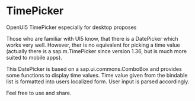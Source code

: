 # TimePicker
OpenUI5 TimePicker especially for desktop proposes

Those who are familiar with UI5 know, that there is a DatePicker which works very well. However, ther is no equivalent for picking a time value (actually there is a sap.m.TimePicker since version 1.36, but is much more suited to mobile apps).

This DatePicker is based on a sap.ui.commons.ComboBox and provides some functions to display time values. Time value given from the bindable list is formatted into users localized form.
User input is parsed accordingly.

Feel free to use and share.
